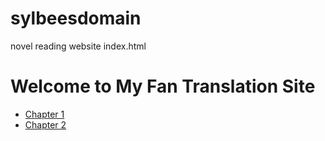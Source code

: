 # sylbeesdomain
novel reading website
index.html 
<!DOCTYPE html>
<html lang="en">
<head>
  <meta charset="UTF-8" />
  <meta name="viewport" content="width=device-width, initial-scale=1" />
  <title>My Fan Translation Site</title>
  <link rel="stylesheet" href="styles.css" />
</head>
<body>
  <h1>Welcome to My Fan Translation Site</h1>
  <nav>
    <ul>
      <li><a href="chapter1.html">Chapter 1</a></li>
      <li><a href="chapter2.html">Chapter 2</a></li>
    </ul>
  </nav>
</body>
</html>
